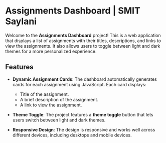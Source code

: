# Assignments Dashboard | SMIT Saylani

Welcome to the **Assignments Dashboard** project! This is a web application that displays a list of assignments with their titles, descriptions, and links to view the assignments. It also allows users to toggle between light and dark themes for a more personalized experience.

## Features

- **Dynamic Assignment Cards**: The dashboard automatically generates cards for each assignment using JavaScript. Each card displays:
  - Title of the assignment.
  - A brief description of the assignment.
  - A link to view the assignment.

- **Theme Toggle**: The project features a **theme toggle** button that lets users switch between light and dark themes.

- **Responsive Design**: The design is responsive and works well across different devices, including desktops and mobile devices.
